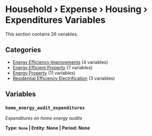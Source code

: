 # Household › Expense › Housing › Expenditures Variables

This section contains 26 variables.

## Categories

- [Energy Efficiency Improvements](energy_efficiency_improvements/index.md) (4 variables)
- [Energy Efficient Property](energy_efficient_property/index.md) (7 variables)
- [Energy Property](energy_property/index.md) (11 variables)
- [Residential Efficiency Electrification](residential_efficiency_electrification/index.md) (3 variables)

## Variables

### `home_energy_audit_expenditures`
*Expenditures on home energy audits*

**Type: `None` | Entity: None | Period: None**
